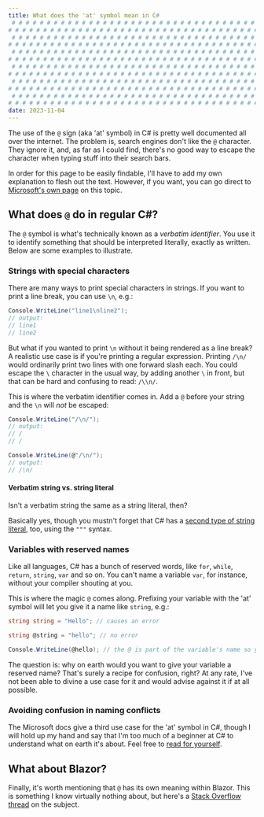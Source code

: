 ```yaml
---
title: What does the 'at' symbol mean in C#
 # # # # # # # # # # # # # # # # # # # # # # # # # # # # # # # # # # # # # # # # # # # 
# # # # # # # # # # # # # # # # # # # # # # # # # # # # # # # # # # # # # # # # # # # 
 # # # # # # # # # # # # # # # # # # # # # # # # # # # # # # # # # # # # # # # # # # # 
# # # # # # # # # # # # # # # # # # # # # # # # # # # # # # # # # # # # # # # # # # # 
 # # # # # # # # # # # # # # # # # # # # # # # # # # # # # # # # # # # # # # # # # # # 
# # # # # # # # # # # # # # # # # # # # # # # # # # # # # # # # # # # # # # # # # # # 
 # # # # # # # # # # # # # # # # # # # # # # # # # # # # # # # # # # # # # # # # # # # 
# # # # # # # # # # # # # # # # # # # # # # # # # # # # # # # # # # # # # # # # # # # 
 # # # # # # # # # # # # # # # # # # # # # # # # # # # # # # # # # # # # # # # # # # # 
# # # # # # # # # # # # # # # # # # # # # # # # # # # # # # # # # # # # # # # # # # # 
 # # # # # # # # # # # # # # # # # # # # # # # # # # # # # # # # # # # # # # # # # # # 
# # # # # # # # # # # # # # # # # # # # # # # # # # # # # # # # # # # # # # # # # # # 
date: 2023-11-04
---
```


The use of the `@` sign (aka 'at' symbol) in C# is pretty well documented all over the internet. The problem is, search engines don't like the `@` character. They ignore it, and, as far as I could find, there's no good way to escape the character when typing stuff into their search bars.

In order for this page to be easily findable, I'll have to add my own explanation to flesh out the text. However, if you want, you can go direct to [Microsoft's own page](https://learn.microsoft.com/en-us/dotnet/csharp/language-reference/tokens/verbatim) on this topic.

## What does `@` do in regular C#?

The `@` symbol is what's technically known as a _verbatim identifier_. You use it to identify something that should be interpreted literally, exactly as written. Below are some examples to illustrate.

### Strings with special characters

There are many ways to print special characters in strings. If you want to print a line break, you can use `\n`, e.g.:

```cs
Console.WriteLine("line1\nline2");
// output:
// line1
// line2
```

But what if you wanted to print `\n` without it being rendered as a line break? A realistic use case is if you're printing a regular expression. Printing `/\n/` would ordinarily print two lines with one forward slash each. You could escape the `\` character in the usual way, by adding another `\` in front, but that can be hard and confusing to read: `/\\n/`.

This is where the verbatim identifier comes in. Add a `@` before your string and the `\n` will _not_ be escaped:

```cs
Console.WriteLine("/\n/");
// output:
// /
// /

Console.WriteLine(@"/\n/");
// output:
// /\n/
```

#### Verbatim string vs. string literal

Isn't a verbatim string the same as a string literal, then?

Basically yes, though you mustn't forget that C# has a [second type of string literal](https://learn.microsoft.com/en-us/dotnet/csharp/language-reference/builtin-types/reference-types#string-literals), too, using the `"""` syntax.

### Variables with reserved names

Like all languages, C# has a bunch of reserved words, like `for`, `while`, `return`, `string`, `var` and so on. You can't name a variable `var`, for instance, without your compiler shouting at you.

This is where the magic `@` comes along. Prefixing your variable with the 'at' symbol will let you give it a name like `string`, e.g.:

```cs
string string = "Hello"; // causes an error

string @string = "hello"; // no error

Console.WriteLine(@hello); // the @ is part of the variable's name so you need to use it when referring to it
```

The question is: why on earth would you want to give your variable a reserved name? That's surely a recipe for confusion, right? At any rate, I've not been able to divine a use case for it and would advise against it if at all possible.

### Avoiding confusion in naming conflicts

The Microsoft docs give a third use case for the 'at' symbol in C#, though I will hold up my hand and say that I'm too much of a beginner at C# to understand what on earth it's about. Feel free to [read for yourself](https://learn.microsoft.com/en-us/dotnet/csharp/language-reference/tokens/verbatim).

## What about Blazor?

Finally, it's worth mentioning that `@` has its own meaning within Blazor. This is something I know virtually nothing about, but here's a [Stack Overflow thread](https://stackoverflow.com/questions/71161139/why-do-some-blazor-component-properties-start-with-an-at-symbol) on the subject.
